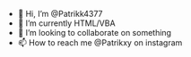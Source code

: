 - 👋 Hi, I’m @Patrikk4377
- 🌱 I’m currently HTML/VBA
- 💞️ I’m looking to collaborate on something
- 📫 How to reach me @Patrikxy on instagram

<!---
Patrikk4377/Patrikk4377 is a ✨ special ✨ repository because its `README.md` (this file) appears on your GitHub profile.
You can click the Preview link to take a look at your changes.
--->
